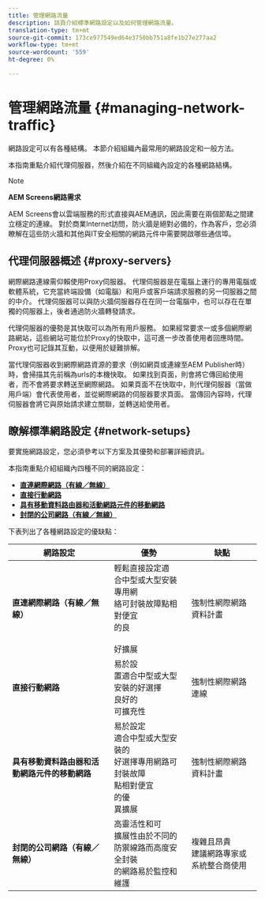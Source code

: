 ```yaml
---
title: 管理網路流量
description: 該頁介紹標準網路設定以及如何管理網路流量。
translation-type: tm+mt
source-git-commit: 173ce977549ed64e3750bb751a8fe1b27e277aa2
workflow-type: tm+mt
source-wordcount: '559'
ht-degree: 0%

---
```



# 管理網路流量 {#managing-network-traffic}

網路設定可以有各種結構。 本節介紹組織內最常用的網路設定和一般方法。

本指南重點介紹代理伺服器，然後介紹在不同組織內設定的各種網路結構。

>[!NOTE]
>
>**AEM Screens網路需求**
>
>AEM Screens會以雲端服務的形式直接與AEM通訊，因此需要在兩個節點之間建立穩定的連線。 對於商業Internet訪問，防火牆是絕對必備的，作為客戶，您必須瞭解在這些防火牆和其他與IT安全相關的網路元件中需要開啟哪些通信埠。

## 代理伺服器概述 {#proxy-servers}

網際網路連線需仰賴使用Proxy伺服器。 代理伺服器是在電腦上運行的專用電腦或軟體系統，它充當終端設備（如電腦）和用戶或客戶端請求服務的另一伺服器之間的中介。 代理伺服器可以與防火牆伺服器存在在同一台電腦中，也可以存在在單獨的伺服器上，後者通過防火牆轉發請求。

代理伺服器的優勢是其快取可以為所有用戶服務。 如果經常要求一或多個網際網路網站，這些網站可能位於Proxy的快取中，這可進一步改善使用者回應時間。 Proxy也可記錄其互動，以便用於疑難排解。

當代理伺服器收到網際網路資源的要求（例如網頁或連線至AEM Publisher時）時，會掃描其先前稱為urls的本機快取。 如果找到頁面，則會將它傳回給使用者，而不會將要求轉送至網際網路。 如果頁面不在快取中，則代理伺服器（當做用戶端）會代表使用者，並從網際網路的伺服器要求頁面。 當傳回內容時，代理伺服器會將它與原始請求建立關聯，並轉送給使用者。

## 瞭解標準網路設定 {#network-setups}

要實施網路設定，您必須參考以下方案及其優勢和部署詳細資訊。

本指南重點介紹組織內四種不同的網路設定：

* **[直連網際網路（有線／無線）](/help/using/direct-internet-network.md)**
* **[直接行動網路](/help/using/mobile-network.md)**
* **[具有移動資料路由器和活動網路元件的移動網路](/help/using/mobile-network-router.md)**
* **[封閉的公司網路（有線／無線）](/help/using/enclosed-corporate-network.md)**

下表列出了各種網路設定的優缺點：

| 網路設定 | 優勢 | 缺點 |
|--- |--- |--- |
| **直連網際網路（有線／無線）** | 輕鬆直接設定適<br>合中型或大型安裝專用網<br>絡可封裝故障點相對便宜<br>的良<br><br>好擴展 | 強制性網際網路資料計畫 |
| **直接行動網路** | 易於設<br>置適合中型或大型安裝的好選擇<br>良好的<br>可擴充性 | 強制性網際網路連線 |
| **具有移動資料路由器和活動網路元件的移動網路** | 易於設定<br>適合中型或大型安裝的<br>好選擇專用網路可封裝故障<br>點相對便宜<br>的優<br>異擴展 | 強制性網際網路資料計畫 |
| **封閉的公司網路（有線／無線）** | 高靈活性和可<br>擴展性由於不同的防禦線路而高度安<br>全封裝<br>的網路易於監控和<br>維護 | 複雜且昂貴<br>建議網路專家或系統整合商使用 |
